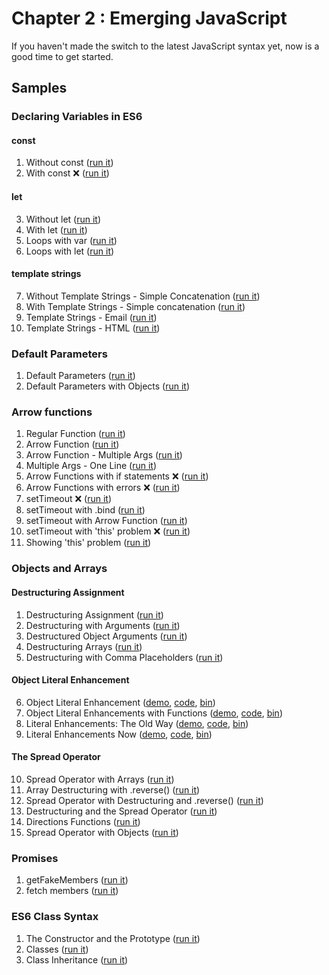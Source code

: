 # Chapter 2 : Emerging JavaScript

If you haven't made the switch to the latest JavaScript syntax yet, now is a good time to get started.

## Samples

### Declaring Variables in ES6

#### const

1. Without const ([run it](http://jsbin.com/gapoxa/1/edit?js,console))
2. With const ❌ ([run it](https://jsbin.com/gapoxa/2/edit?js,console))

#### let

3. Without let ([run it](https://jsbin.com/gapoxa/3/edit?js,console))
4. With let ([run it](https://jsbin.com/gapoxa/4/edit?js,console))
5. Loops with var ([run it](http://jsbin.com/gapoxa/5/edit?js,output))
6. Loops with let ([run it](http://jsbin.com/gapoxa/6/edit?js,output))

#### template strings

7. Without Template Strings - Simple Concatenation ([run it](https://jsbin.com/gapoxa/7/edit?js,console))
8. With Template Strings - Simple concatenation ([run it](https://jsbin.com/gapoxa/8/edit?js,console))
9. Template Strings - Email ([run it](https://output.jsbin.com/gapoxa/9))
10. Template Strings - HTML ([run it](https://jsbin.com/gapoxa/10/edit?js,output))

### Default Parameters

1. Default Parameters ([run it](http://jsbin.com/yeqexu/1/edit?js,console))
2. Default Parameters with Objects ([run it](http://jsbin.com/yeqexu/2/edit?js,console))

### Arrow functions

1. Regular Function
   ([run it](http://jsbin.com/tegefa/1/edit?js,console))
2. Arrow Function ([run it](http://jsbin.com/tegefa/2/edit?js,console))
3. Arrow Function - Multiple Args ([run it](http://jsbin.com/tegefa/3/edit?js,console))
4. Multiple Args - One Line ([run it](http://jsbin.com/tegefa/4/edit?js,console))
5. Arrow Functions with if statements ❌ ([run it](http://jsbin.com/tegefa/5/edit?js,console))
6. Arrow Functions with errors ❌ ([run it](http://jsbin.com/tegefa/6/edit?js,console))
7. setTimeout ❌ ([run it](http://jsbin.com/tegefa/7/edit?js,console))
8. setTimeout with .bind ([run it](http://jsbin.com/tegefa/8/edit?js,console))
9. setTimeout with Arrow Function ([run it](http://jsbin.com/tegefa/9/edit?js,console))
10. setTimeout with 'this' problem ❌ ([run it](http://jsbin.com/tegefa/10/edit?js,console))
11. Showing 'this' problem ([run it](http://jsbin.com/tegefa/11/edit?js,console))

### Objects and Arrays

#### Destructuring Assignment

1. Destructuring Assignment ([run it](http://jsbin.com/jukokaf/1/edit?js,console))
2. Destructuring with Arguments ([run it](http://jsbin.com/jukokaf/2/edit?js,console))
3. Destructured Object Arguments ([run it](http://jsbin.com/jukokaf/3/edit?js,console))
4. Destructuring Arrays ([run it](http://jsbin.com/jukokaf/4/edit?js,console))
5. Destructuring with Comma Placeholders ([run it](http://jsbin.com/jukokaf/5/edit?js,console))

#### Object Literal Enhancement

6. Object Literal Enhancement ([demo](https://rawgit.com/MoonHighway/learning-react/master/chapter-02/04-objects-and-arrays/06-object-literal-enhancement.html), [code](http://github.com/MoonHighway/learning-react/blob/master/chapter-02/04-objects-and-arrays/06-object-literal-enhancement.html), [bin](http://jsbin.com/jukokaf/6/edit?js,console))
7. Object Literal Enhancements with Functions ([demo](https://rawgit.com/MoonHighway/learning-react/master/chapter-02/04-objects-and-arrays/07-object-literal-enhancement.html), [code](http://github.com/MoonHighway/learning-react/blob/master/chapter-02/04-objects-and-arrays/07-object-literal-enhancement.html), [bin](http://jsbin.com/jukokaf/7/edit?js,console))
8. Literal Enhancements: The Old Way ([demo](https://rawgit.com/MoonHighway/learning-react/master/chapter-02/04-objects-and-arrays/08-object-literal-enhancement.html), [code](http://github.com/MoonHighway/learning-react/blob/master/chapter-02/04-objects-and-arrays/08-object-literal-enhancement.html), [bin](http://jsbin.com/jukokaf/8/edit?js,console))
9. Literal Enhancements Now ([demo](https://rawgit.com/MoonHighway/learning-react/master/chapter-02/04-objects-and-arrays/09-object-literal-enhancement.html), [code](http://github.com/MoonHighway/learning-react/blob/master/chapter-02/04-objects-and-arrays/09-object-literal-enhancement.html), [bin](http://jsbin.com/jukokaf/9/edit?js,console))

#### The Spread Operator

10. Spread Operator with Arrays ([run it](http://jsbin.com/jukokaf/10/edit?js,console))
11. Array Destructuring with .reverse() ([run it](http://jsbin.com/jukokaf/11/edit?js,console))
12. Spread Operator with Destructuring and .reverse() ([run it](http://jsbin.com/jukokaf/12/edit?js,console))
13. Destructuring and the Spread Operator ([run it](http://jsbin.com/jukokaf/13/edit?js,console))
14. Directions Functions ([run it](http://jsbin.com/jukokaf/14/edit?js,console))
15. Spread Operator with Objects ([run it](http://jsbin.com/jukokaf/15/edit?js,console))

### Promises

1. getFakeMembers ([run it](http://jsbin.com/pupojik/1/edit?js,console))
2. fetch members ([run it](http://jsbin.com/haguhe/1/edit?js,console))

### ES6 Class Syntax

1. The Constructor and the Prototype ([run it](http://jsbin.com/hoqileh/1/edit?js,console))
2. Classes ([run it](http://jsbin.com/hoqileh/2/edit?js,console))
3. Class Inheritance ([run it](http://jsbin.com/hoqileh/3/edit?js,console))
